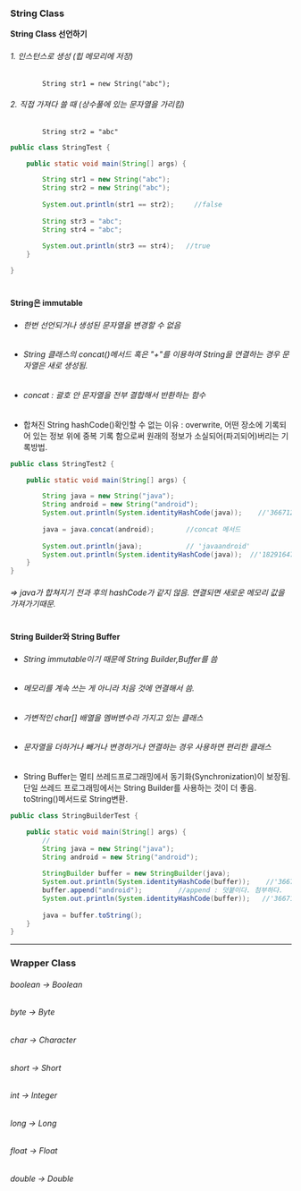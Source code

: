 ### String Class
**String Class 선언하기**
  ###### 1. 인스턴스로 생성 (힙 메모리에 저장)
            String str1 = new String("abc");
  ###### 2. 직접 가져다 쓸 때 (상수풀에 있는 문자열을 가리킴)
            String str2 = "abc"
```java
public class StringTest {

	public static void main(String[] args) {

		String str1 = new String("abc");
		String str2 = new String("abc");
		
		System.out.println(str1 == str2);     //false
		
		String str3 = "abc";
		String str4 = "abc";
		
		System.out.println(str3 == str4);   //true
	}

}
```
#
**String은 immutable**
* ###### 한번 선언되거나 생성된 문자열을 변경할 수 없음 
* ###### String 클래스의 concat()메서드 혹은 "+"를 이용하여 String을 연결하는 경우 문자열은 새로 생성됨.
* ###### concat : 괄호 안 문자열을 전부 결합해서 반환하는 함수
* 합쳐진 String hashCode()확인할 수 없는 이유 : overwrite, 어떤 장소에 기록되어 있는 정보 위에 중복 기록 함으로써
                                              원래의 정보가 소실되어(파괴되어)버리는 기록방법.
```java
public class StringTest2 {

	public static void main(String[] args) {

		String java = new String("java");
		String android = new String("android");
		System.out.println(System.identityHashCode(java));    //'366712642'
		
		java = java.concat(android);        //concat 메서드 
		
		System.out.println(java);           // 'javaandroid'
		System.out.println(System.identityHashCode(java));  //'1829164700'
	}
}
```
###### => java가 합쳐지기 전과 후의 hashCode가 같지 않음. 연결되면 새로운 메모리 값을 가져가기때문.
#
**String Builder와 String Buffer**
* ###### String immutable이기 때문에 String Builder,Buffer를 씀
* ###### 메모리를 계속 쓰는 게 아니라 처음 것에 연결해서 씀.
* ###### 가변적인 char[] 배열을 멤버변수라 가지고 있는 클래스
* ###### 문자열을 더하거나 빼거나 변경하거나 연결하는 경우 사용하면 편리한 클래스
* String Buffer는 멀티 쓰레드프로그래밍에서 동기화(Synchronization)이 보장됨.
  단일 쓰레드 프로그래밍에서는 String Builder를 사용하는 것이 더 좋음.
  toString()메서드로 String변환.
```java
public class StringBuilderTest {

	public static void main(String[] args) {
		// 
		String java = new String("java");
		String android = new String("android");
		
		StringBuilder buffer = new StringBuilder(java);
		System.out.println(System.identityHashCode(buffer));    //'366712642'
		buffer.append("android");         //append : 덧붙이다. 첨부하다.
		System.out.println(System.identityHashCode(buffer));   //'366712642'
		
		java = buffer.toString();
	}
}
```
--------------------------------
### Wrapper Class
###### boolean -> Boolean
###### byte -> Byte
###### char -> Character
###### short -> Short
###### int -> Integer
###### long -> Long
###### float -> Float
###### double -> Double
